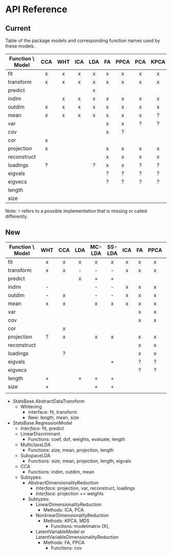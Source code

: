 # API Reference

## Current

Table of the package models and corresponding function names used by these models.

| Function \ Model | CCA | WHT | ICA | LDA | FA  |PPCA | PCA |KPCA | MDS |
|------------------|:---:|:---:|:---:|:---:|:---:|:---:|:---:|:---:|:---:|
|fit               |  x  |  x  |  x  |  x  |  x  |  x  |  x  |  x  |  x  |
|transform         |  x  |  x  |  x  |  x  |  x  |  x  |  x  |  x  |  x  |
|predict           |     |     |     |  x  |    |    |    |    |    |
|indim             |     |  x  |  x  |  x  |  x  |  x  |  x  |  x  |  x  |
|outdim            |  x  |  x  |  x  |  x  |  x  |  x  |  x  |  x  |  x  |
|mean              |  x  |  x  |  x  |  x  |  x  |  x  |  x  |  ?  |     |
|var               |     |     |     |     |  x  |  x  |  ?  |  ?  |  ?  |
|cov               |     |     |     |     |  x  |  ?  |     |     |     |
|cor               |  x  |     |     |     |     |     |     |     |     |
|projection        |  x  |     |     |     |  x  |  x  |  x  |  x  |  x  |
|reconstruct       |     |     |     |     |  x  |  x  |  x  |  x  |     |
|loadings          |  ?  |     |     |  ?  |  x  |  x  |  ?  |  ?  |  ?  |
|eigvals           |     |     |     |     |  ?  |  ?  |  ?  |  ?  |  x  |
|eigvecs           |     |     |     |     | ?   |  ?  |  ?  |  ?  |  ?  |
|length            |     |     |     |     |     |     |     |     |     |
|size              |     |     |     |     |     |     |     |     |     |

Note: `?` refers to a possible implementation that is missing or called differently.

## New

| Function \ Model | WHT | CCA | LDA |MC-LDA|SS-LDA| ICA | FA  |PPCA | PCA |KPCA | MDS |
|------------------|:---:|:---:|:---:|:----:|:----:|:---:|:---:|:---:|:---:|:---:|:---:|
|fit               |  x  |  x  |  x  |  x   |   x  |  x  |  x  |  x  |  x  |  x  |  x  |
|transform         |  x  |  x  |  -  |  -   |   -  |  x  |  x  |  x  |  x  |  x  |  x  |
|predict           |     |     |  x  |  +   |   +  |     |     |     |     |     |     |
|indim             |  -  |     |     |  -   |   -  |  x  |  x  |  x  |  x  |  x  |  x  |
|outdim            |  -  |  x  |     |  -   |   -  |  x  |  x  |  x  |  x  |  x  |  x  |
|mean              |  x  |  x  |     |  x   |   x  |  x  |  x  |  x  |  x  |  ?  |     |
|var               |     |     |     |      |      |     |  x  |  x  |  x  |  ?  |  ?  |
|cov               |     |     |     |      |      |     |  x  |  x  |     |     |     |
|cor               |     |  x  |     |      |      |     |     |     |     |     |     |
|projection        |  ?  |  x  |     |  x   |   x  |     |  x  |  x  |  x  |  x  |  x  |
|reconstruct       |     |     |     |      |      |     |  x  |  x  |  x  |  x  |     |
|loadings          |     |  ?  |     |      |      |     |  x  |  x  |  x  |  ?  |  ?  |
|eigvals           |     |     |     |      |   +  |     |  ?  |  ?  |  x  |  ?  |  x  |
|eigvecs           |     |     |     |      |      |     |  ?  |  ?  |  x  |  ?  |  ?  |
|length            |  +  |     |  +  |  +   |   +  |     |     |     |     |     |     |
|size              |  +  |     |     |  +   |   +  |     |     |     |  x  |     |     |
|                  |     |     |     |      |      |     |     |     |     |     |     |

- StatsBase.AbstractDataTransform
    - Whitening
      - Interface: fit, transform
      - New: length, mean, size
- StatsBase.RegressionModel
    - *Interface:* fit, predict
    - LinearDiscriminant
      - Functions: coef, dof, weights, evaluate, length
    - MulticlassLDA
      - Functions: size, mean, projection, length
    - SubspaceLDA
      - Functions: size, mean, projection, length, eigvals
    - CCA
      - Functions: indim, outdim, mean
    - Subtypes:
        - AbstractDimensionalityReduction
          - *Interface:* projection, var, reconstruct, loadings
          - *Interface:* projection == weights
        - Subtypes:
            - LinearDimensionalityReduction
                - Methods: ICA, PCA
            - NonlinearDimensionalityReduction
                - Methods: KPCA, MDS
                  - Functions: modelmatrix (X),
            - LatentVariableModel or LatentVariableDimensionalityReduction
                - Methods: FA, PPCA
                  - Functions: cov

